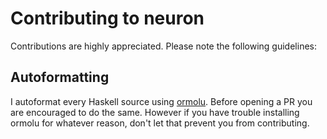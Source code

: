 # Contributing to neuron

Contributions are highly appreciated. Please note the following guidelines:

## Autoformatting

I autoformat every Haskell source using [ormolu](https://github.com/tweag/ormolu). Before opening a PR you are encouraged to do the same. However if you have trouble installing ormolu for whatever reason, don't let that prevent you from contributing.
